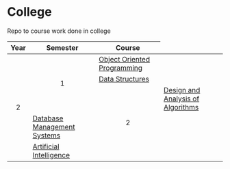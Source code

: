 # College
Repo to course work done in college

<table>
<thead>
  <tr>
    <th>Year</th>
    <th>Semester</th>
    <th>Course</th>
  </tr>
</thead>
<tbody>
  <tr>
    <td rowspan="7" align="center">2</td>
    <td rowspan="3" align="center">1</td>
    <td><a href="Year 2/Semester 3/Object Oriented Programming/">Object Oriented Programming</a></td>
  </tr>
  <tr>
    <td><a href="Year 2/Semester 1/Data Structures/">Data Structures</a></td>
  </tr>
  <tr>
    <td rowspan="4" align="center">2</td>
    <td><a href="Year 2/Semester 4/DAA/">Design and Analysis of Algorithms</a></td>
  </tr>
  <tr>
    <td><a href="Year 2/Semester 4/DBMS/">Database Management Systems</a></td>
  </tr>
  <tr>
    <td><a href="Year 2/Semester 4/AI/">Artificial Intelligence</a></td>
  </tr>
  







</tbody>
</table>
